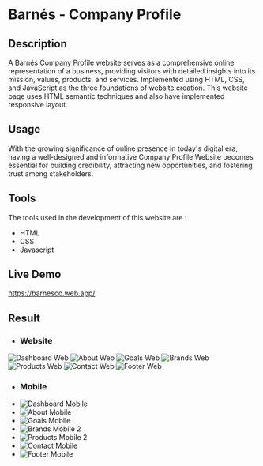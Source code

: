 # Barnés - Company Profile

## Description
A Barnés Company Profile website serves as a comprehensive online representation of a business, providing visitors with detailed insights into its mission, values, products, and services.
Implemented using HTML, CSS, and JavaScript as the three foundations of website creation. This website page uses HTML semantic techniques and also have implemented responsive layout.

## Usage
With the growing significance of online presence in today's digital era, having a well-designed and informative Company Profile Website becomes essential for building credibility, attracting new opportunities, and fostering trust among stakeholders.

## Tools
The tools used in the development of this website are :

- HTML
- CSS
- Javascript

## Live Demo
https://barnesco.web.app/

## Result
- ### Website
![Dashboard Web](https://github.com/raybnsr/Web-Company-Profile/assets/87411691/b5fb373b-d8e7-4e6f-8789-37579c195951)
![About Web](https://github.com/raybnsr/Web-Company-Profile/assets/87411691/7778bcc1-b583-4325-9c7f-8e929b87b1c6)
![Goals Web](https://github.com/raybnsr/Web-Company-Profile/assets/87411691/7535fad5-7079-4b88-b491-eefcf4245a17)
![Brands Web](https://github.com/raybnsr/Web-Company-Profile/assets/87411691/ffec5702-1b00-4140-a0f5-5f10dd6a54f4)
![Products Web](https://github.com/raybnsr/Web-Company-Profile/assets/87411691/df1631b3-2a08-4d51-9c4d-af0482902c68)
![Contact Web](https://github.com/raybnsr/Web-Company-Profile/assets/87411691/952de4a5-0dd0-4df3-8123-3c66cde536c3)
![Footer Web](https://github.com/raybnsr/Web-Company-Profile/assets/87411691/75def893-95d8-4ded-8f2b-39350974f1e2)

- ### Mobile
- ![Dashboard Mobile](https://github.com/raybnsr/Web-Company-Profile/assets/87411691/6e0c0305-7052-4c79-ac01-833d792995a4)
- ![About Mobile](https://github.com/raybnsr/Web-Company-Profile/assets/87411691/8e5d1e1c-0295-4259-b504-77b5d0901198)
- ![Goals Mobile](https://github.com/raybnsr/Web-Company-Profile/assets/87411691/bf6a5eeb-69f7-40dc-8d04-0ed96b5e9fcb)
- ![Brands Mobile 2](https://github.com/raybnsr/Web-Company-Profile/assets/87411691/0a28df62-ca96-491d-8226-a686633426fc)
- ![Products Mobile 2](https://github.com/raybnsr/Web-Company-Profile/assets/87411691/c5e30e63-c7b8-43e3-b761-dee8edc93a69)
- ![Contact Mobile](https://github.com/raybnsr/Web-Company-Profile/assets/87411691/e3642ea5-c3d6-4eb1-99d2-e5b4128a51e1)
- ![Footer Mobile](https://github.com/raybnsr/Web-Company-Profile/assets/87411691/f424f61b-3095-4d83-bf9e-0b14c718e123)
